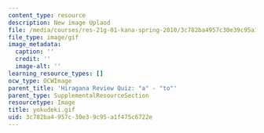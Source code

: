 ```yaml
---
content_type: resource
description: New image Uplaod
file: /media/courses/res-21g-01-kana-spring-2010/3c782ba4957c30e39c95a1f475c6722e_yokudeki.gif
file_type: image/gif
image_metadata:
  caption: ''
  credit: ''
  image-alt: ''
learning_resource_types: []
ocw_type: OCWImage
parent_title: 'Hiragana Review Quiz: "a" - "to"'
parent_type: SupplementalResourceSection
resourcetype: Image
title: yokudeki.gif
uid: 3c782ba4-957c-30e3-9c95-a1f475c6722e
---
```

